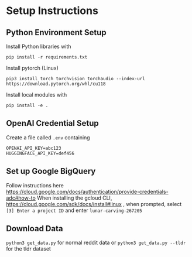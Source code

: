 # Setup Instructions

## Python Environment Setup
Install Python libraries with

```
pip install -r requirements.txt
```

Install pytorch (Linux)
```
pip3 install torch torchvision torchaudio --index-url https://download.pytorch.org/whl/cu118
```

Install local modules with 
```
pip install -e .
```

## OpenAI Credential Setup
Create a file called `.env` containing

```
OPENAI_API_KEY=abc123
HUGGINGFACE_API_KEY=def456
```
## Set up Google BigQuery
Follow instructions here https://cloud.google.com/docs/authentication/provide-credentials-adc#how-to
When installing the gcloud CLI, https://cloud.google.com/sdk/docs/install#linux , when prompted, select `[3] Enter a project ID` and enter `lunar-carving-267205` 

## Download Data
`python3 get_data.py` for normal reddit data or `python3 get_data.py --tldr` for the tldr dataset
